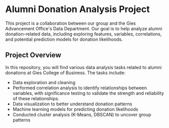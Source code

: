 # Alumni Donation Analysis Project

This project is a collaboration between our group and the Gies Advancement Office's Data Department. Our goal is to help analyze alumni donation-related data, including exploring features, variables, correlations, and potential prediction models for donation likelihoods.

## Project Overview

In this repository, you will find various data analysis tasks related to alumni donations at Gies College of Business. The tasks include:

- Data exploration and cleaning
- Performed correlation analysis to identify relationships between variables, with significance testing to validate the strength and reliability of these relationships.
- Data visualization to better understand donation patterns
- Machine learning models for predicting donation likelihoods
- Conducted cluster analysis (K-Means, DBSCAN) to uncover group patterns



